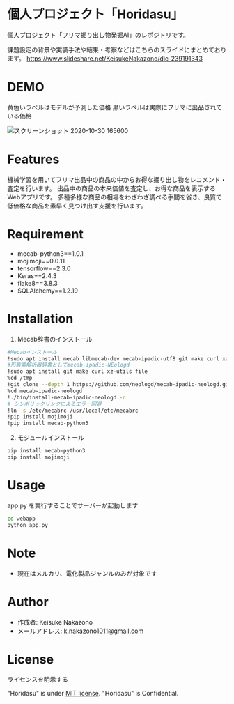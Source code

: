 # 個人プロジェクト「Horidasu」

個人プロジェクト「フリマ掘り出し物発掘AI」のレポジトリです。

課題設定の背景や実装手法や結果・考察などはこちらのスライドにまとめております。
https://www.slideshare.net/KeisukeNakazono/dic-239191343

# DEMO

黄色いラベルはモデルが予測した価格
黒いラベルは実際にフリマに出品されている価格

![スクリーンショット 2020-10-30 165600](https://user-images.githubusercontent.com/66734196/97674525-05a33080-1ad1-11eb-8710-92b68c1e32c6.png)

# Features

機械学習を用いてフリマ出品中の商品の中からお得な掘り出し物をレコメンド・査定を行います。
出品中の商品の本来価値を査定し、お得な商品を表示するWebアプリです。
多種多様な商品の相場をわざわざ調べる手間を省き、良質で低価格な商品を素早く見つけ出す支援を行います。

# Requirement
* mecab-python3==1.0.1
* mojimoji==0.0.11
* tensorflow==2.3.0
* Keras==2.4.3
* flake8==3.8.3
* SQLAlchemy==1.2.19

# Installation

1. Mecab辞書のインストール
```bash
#Mecabインストール
!sudo apt install mecab libmecab-dev mecab-ipadic-utf8 git make curl xz-utils file swig
#形態素解析器辞書としてmecab-ipadic-NEologd
!sudo apt install git make curl xz-utils file
%cd /tmp
!git clone --depth 1 https://github.com/neologd/mecab-ipadic-neologd.git
%cd mecab-ipadic-neologd
!./bin/install-mecab-ipadic-neologd -n
# シンボリックリンクによるエラー回避
!ln -s /etc/mecabrc /usr/local/etc/mecabrc
!pip install mojimoji
!pip install mecab-python3
```

2. モジュールインストール
```bash
pip install mecab-python3
pip install mojimoji
```

# Usage

app.py を実行することでサーバーが起動します

```bash
cd webapp
python app.py
```

# Note

* 現在はメルカリ、電化製品ジャンルのみが対象です

# Author

* 作成者: Keisuke Nakazono
* メールアドレス: k.nakazono1011@gmail.com

# License
ライセンスを明示する

"Horidasu" is under [MIT license](https://en.wikipedia.org/wiki/MIT_License).
"Horidasu" is Confidential.

